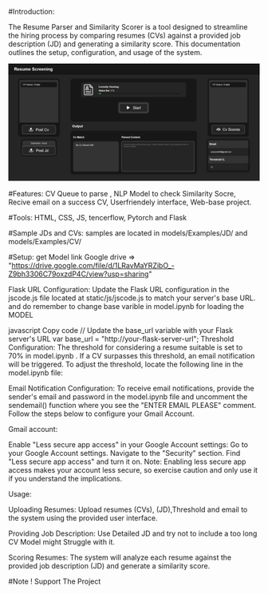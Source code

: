 #Introduction:

The Resume Parser and Similarity Scorer is a tool designed to streamline the hiring process by comparing resumes (CVs) against a provided job description (JD) and generating a similarity score. This documentation outlines the setup, configuration, and usage of the system.

![UI](static/assets/se1.png)


#Features:
CV Queue to parse ,
NLP Model to check Similarity Socre,
Recive email on a success CV,
Userfriendely interface,
Web-base project.

#Tools:
HTML, CSS, JS, tencerflow, Pytorch and Flask

#Sample JDs and CVs:
samples are located in models/Examples/JD/ and  models/Examples/CV/


#Setup:
get Model link Google drive => "https://drive.google.com/file/d/1LRavMaYRZibO_-Z9bh3306C79oxzdP4C/view?usp=sharing"

Flask URL Configuration:
Update the Flask URL configuration in the jscode.js file located at static/js/jscode.js to match your server's base URL. and do remember to change base varible in model.ipynb for loading the MODEL

javascript
Copy code
// Update the base_url variable with your Flask server's URL
var base_url = "http://your-flask-server-url";
Threshold Configuration:
The threshold for considering a resume suitable is set to 70% in model.ipynb . If a CV surpasses this threshold, an email notification will be triggered. To adjust the threshold, locate the following line in the model.ipynb file:


Email Notification Configuration:
To receive email notifications, provide the sender's email and password in the model.ipynb file and uncomment the sendemail() function where you see the "ENTER EMAIL PLEASE" comment. Follow the steps below to configure your Gmail Account. 

Gmail account:

Enable "Less secure app access" in your Google Account settings:
Go to your Google Account settings.
Navigate to the "Security" section.
Find "Less secure app access" and turn it on.
Note: Enabling less secure app access makes your account less secure, so exercise caution and only use it if you understand the implications.

Usage:

Uploading Resumes:
Upload resumes (CVs), (JD),Threshold and email to the system using the provided user interface. 

Providing Job Description:
Use Detailed JD and try not to include a too long CV Model might Struggle  with it.

Scoring Resumes:
The system will analyze each resume against the provided job description (JD) and generate a similarity score.

#Note !
Support The Project
